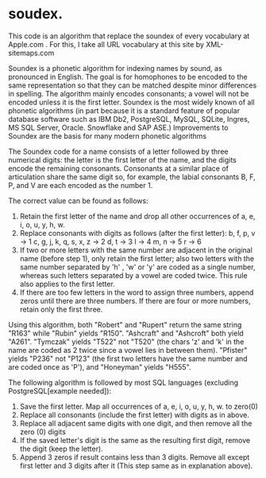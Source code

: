 # soudex. 

This code is an algorithm that replace the soundex of every vocabulary at Apple.com . For this, I take all URL vocabulary at this site by XML-sitemaps.com


Soundex is a phonetic algorithm for indexing names by sound, as pronounced in English. The goal is for homophones to be encoded to the same representation so that they can be matched despite minor differences in spelling. The algorithm mainly encodes consonants; a vowel will not be encoded unless it is the first letter. Soundex is the most widely known of all phonetic algorithms (in part because it is a standard feature of popular database software such as IBM Db2, PostgreSQL, MySQL, SQLite, Ingres, MS SQL Server, Oracle. Snowflake and SAP ASE.) Improvements to Soundex are the basis for many modern phonetic algorithms

The Soundex code for a name consists of a letter followed by three numerical digits: the letter is the first letter of the name, and the digits encode the remaining consonants. Consonants at a similar place of articulation share the same digit so, for example, the labial consonants B, F, P, and V are each encoded as the number 1.

The correct value can be found as follows:

   1. Retain the first letter of the name and drop all other occurrences of a, e, i, o, u, y, h, w.
   2. Replace consonants with digits as follows (after the first letter):
        b, f, p, v → 1
        c, g, j, k, q, s, x, z → 2
        d, t → 3
        l → 4
        m, n → 5
        r → 6
   3. If two or more letters with the same number are adjacent in the original name (before step 1), only retain the first letter; also two letters with the same number separated by 'h' , 'w' or 'y' are coded as a single number, whereas such letters separated by a vowel are coded twice. This rule also applies to the first letter.
   4. If there are too few letters in the word to assign three numbers, append zeros until there are three numbers. If there are four or more numbers, retain only the first three. 
   
Using this algorithm, both "Robert" and "Rupert" return the same string "R163" while "Rubin" yields "R150". "Ashcraft" and "Ashcroft" both yield "A261". "Tymczak" yields "T522" not "T520" (the chars 'z' and 'k' in the name are coded as 2 twice since a vowel lies in between them). "Pfister" yields "P236" not "P123" (the first two letters have the same number and are coded once as 'P'), and "Honeyman" yields "H555". 

The following algorithm is followed by most SQL languages (excluding PostgreSQL[example needed]):

   1. Save the first letter. Map all occurrences of a, e, i, o, u, y, h, w. to zero(0)
   2. Replace all consonants (include the first letter) with digits as in above.
   3. Replace all adjacent same digits with one digit, and then remove all the zero (0) digits
   4. If the saved letter's digit is the same as the resulting first digit, remove the digit (keep the letter).
   5. Append 3 zeros if result contains less than 3 digits. Remove all except first letter and 3 digits after it (This step same as in explanation above).
   
